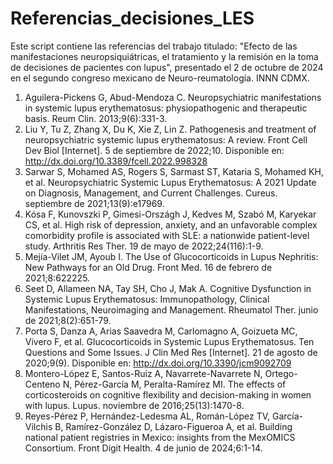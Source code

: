 # Referencias_decisiones_LES
Este script contiene las referencias del trabajo titulado: "Efecto de las manifestaciones neuropsiquiátricas, el tratamiento y la remisión en la toma de decisiones de pacientes con lupus", presentado el 2 de octubre de 2024 en el segundo congreso mexicano de Neuro-reumatología. INNN CDMX.

1.	Aguilera-Pickens G, Abud-Mendoza C. Neuropsychiatric manifestations in systemic lupus erythematosus: physiopathogenic and therapeutic basis. Reum Clin. 2013;9(6):331-3.
2.	Liu Y, Tu Z, Zhang X, Du K, Xie Z, Lin Z. Pathogenesis and treatment of neuropsychiatric systemic lupus erythematosus: A review. Front Cell Dev Biol [Internet]. 5 de septiembre de 2022;10. Disponible en: http://dx.doi.org/10.3389/fcell.2022.998328
3.	Sarwar S, Mohamed AS, Rogers S, Sarmast ST, Kataria S, Mohamed KH, et al. Neuropsychiatric Systemic Lupus Erythematosus: A 2021 Update on Diagnosis, Management, and Current Challenges. Cureus. septiembre de 2021;13(9):e17969.
4.	Kósa F, Kunovszki P, Gimesi-Országh J, Kedves M, Szabó M, Karyekar CS, et al. High risk of depression, anxiety, and an unfavorable complex comorbidity profile is associated with SLE: a nationwide patient-level study. Arthritis Res Ther. 19 de mayo de 2022;24(116):1-9.
5.	Mejía-Vilet JM, Ayoub I. The Use of Glucocorticoids in Lupus Nephritis: New Pathways for an Old Drug. Front Med. 16 de febrero de 2021;8:622225.
6.	Seet D, Allameen NA, Tay SH, Cho J, Mak A. Cognitive Dysfunction in Systemic Lupus Erythematosus: Immunopathology, Clinical Manifestations, Neuroimaging and Management. Rheumatol Ther. junio de 2021;8(2):651-79.
7.	Porta S, Danza A, Arias Saavedra M, Carlomagno A, Goizueta MC, Vivero F, et al. Glucocorticoids in Systemic Lupus Erythematosus. Ten Questions and Some Issues. J Clin Med Res [Internet]. 21 de agosto de 2020;9(9). Disponible en: http://dx.doi.org/10.3390/jcm9092709
8.	Montero-López E, Santos-Ruiz A, Navarrete-Navarrete N, Ortego-Centeno N, Pérez-García M, Peralta-Ramírez MI. The effects of corticosteroids on cognitive flexibility and decision-making in women with lupus. Lupus. noviembre de 2016;25(13):1470-8.
9.	Reyes-Pérez P, Hernández-Ledesma AL, Román-López TV, García-Vilchis B, Ramírez-González D, Lázaro-Figueroa A, et al. Building national patient registries in Mexico: insights from the MexOMICS Consortium. Front Digit Health. 4 de junio de 2024;6:1-14.

